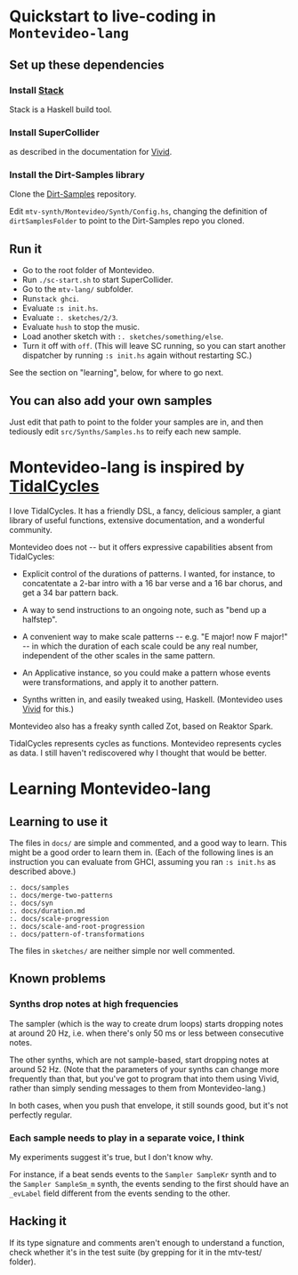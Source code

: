 # Quickstart to live-coding in `Montevideo-lang`

## Set up these dependencies

### Install [Stack](https://docs.haskellstack.org/en/stable/README/)

Stack is a Haskell build tool.

### Install SuperCollider

as described in the documentation for [Vivid](https://www.vivid-synth.com/).

### Install the Dirt-Samples library

Clone the
[Dirt-Samples](https://github.com/tidalcycles/Dirt-Samples) repository.

Edit `mtv-synth/Montevideo/Synth/Config.hs`, changing the definition of `dirtSamplesFolder` to point to the Dirt-Samples repo you cloned.


## Run it

* Go to the root folder of Montevideo.
* Run `./sc-start.sh` to start SuperCollider.
* Go to the `mtv-lang/` subfolder.
* Run`stack ghci`.
* Evaluate `:s init.hs`.
* Evaluate `:. sketches/2/3`.
* Evaluate `hush` to stop the music.
* Load another sketch with `:. sketches/something/else`.
* Turn it off with `off`. (This will leave SC running, so you can start another dispatcher by running `:s init.hs` again without restarting SC.)

See the section on "learning", below, for where to go next.

## You can also add your own samples

Just edit that path to point to the folder your samples are in,
and then tediously edit `src/Synths/Samples.hs`
to reify each new sample.


# Montevideo-lang is inspired by [TidalCycles](https://tidalcycles.org/index.php/Welcome)

I love TidalCycles. It has a friendly DSL,
a fancy, delicious sampler,
a giant library of useful functions,
extensive documentation, and a wonderful community.

Montevideo does not --
but it offers expressive capabilities absent from TidalCycles:

* Explicit control of the durations of patterns. I wanted, for instance,
to concatentate a 2-bar intro with a 16 bar verse and a 16 bar chorus,
and get a 34 bar pattern back.

* A way to send instructions to an ongoing note,
such as "bend up a halfstep".

* A convenient way to make scale patterns -- e.g. "E major! now F major!" --
in which the duration of each scale could be any real number,
independent of the other scales in the same pattern.

* An Applicative instance,
so you could make a pattern whose events were transformations,
and apply it to another pattern.

* Synths written in, and easily tweaked using, Haskell.
(Montevideo uses [Vivid](https://github.com/vivid-synth/vivid)
for this.)

Montevideo also has a freaky synth called Zot,
based on Reaktor Spark.

TidalCycles represents cycles as functions.
Montevideo represents cycles as data.
I still haven't rediscovered why I thought that would be better.


# Learning Montevideo-lang

## Learning to use it

The files in `docs/` are simple and commented, and a good way to learn.
This might be a good order to learn them in.
(Each of the following lines is an instruction you can evaluate from GHCI,
assuming you ran `:s init.hs` as described above.)

```
:. docs/samples
:. docs/merge-two-patterns
:. docs/syn
:. docs/duration.md
:. docs/scale-progression
:. docs/scale-and-root-progression
:. docs/pattern-of-transformations
```

The files in `sketches/` are neither simple nor well commented.


## Known problems

### Synths drop notes at high frequencies

The sampler (which is the way to create drum loops)
starts dropping notes at around 20 Hz,
i.e. when there's only 50 ms or less between consecutive notes.

The other synths, which are not sample-based,
start dropping notes at around 52 Hz.
(Note that the parameters of your synths can change more frequently than that,
but you've got to program that into them using Vivid,
rather than simply sending messages to them from Montevideo-lang.)

In both cases, when you push that envelope,
it still sounds good, but it's not perfectly regular.


### Each sample needs to play in a separate voice, I think

My experiments suggest it's true, but I don't know why.

For instance, if a beat sends events to the `Sampler SampleKr` synth
and to the `Sampler SampleSm_m` synth,
the events sending to the first should have an `_evLabel`
field different from the events sending to the other.


## Hacking it

If its type signature and comments aren't enough to understand a function,
check whether it's in the test suite
(by grepping for it in the mtv-test/ folder).
